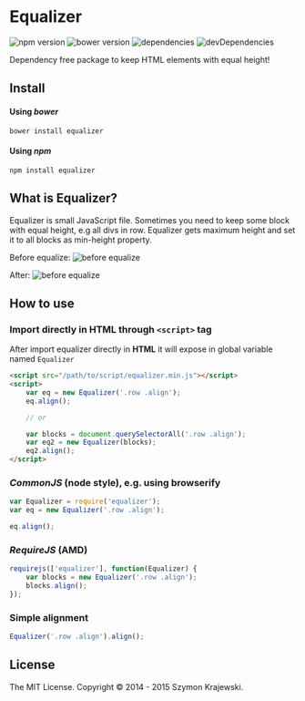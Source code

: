 Equalizer
===========================
![npm version](https://img.shields.io/npm/v/equalizer.svg)
![bower version](https://img.shields.io/bower/v/equalizer.svg)
![dependencies](https://img.shields.io/david/skrajewski/equalizer.svg)
![devDependencies](https://img.shields.io/david/dev/skrajewski/equalizer.svg)

Dependency free package to keep HTML elements with equal height!

## Install

#### Using _bower_
```
bower install equalizer
```

#### Using _npm_

```
npm install equalizer
```

## What is Equalizer?

Equalizer is small JavaScript file. Sometimes you need to keep some block with equal height, e.g all divs in row. Equalizer gets maximum height and set it to all blocks as min-height property.

Before equalize:
![before equalize](http://i.imgur.com/4NWL6Sk.png, "Blocks before equalize")

After:
![before equalize](http://i.imgur.com/lq7EUcd.png, "Blocks after equalize")

## How to use

### Import directly in HTML through `<script>` tag

After import equalizer directly in **HTML** it will expose in global variable named `Equalizer`

```html
<script src="/path/to/script/equalizer.min.js"></script>
<script>
    var eq = new Equalizer('.row .align');
    eq.align();

    // or

    var blocks = document.querySelectorAll('.row .align');
    var eq2 = new Equalizer(blocks);
    eq2.align();
</script>
```

### *CommonJS* (node style), e.g. using browserify
```javascript
var Equalizer = require('equalizer');
var eq = new Equalizer('.row .align');

eq.align();
```

### *RequireJS* (AMD)
```javascript
requirejs(['equalizer'], function(Equalizer) {
    var blocks = new Equalizer('.row .align');
    blocks.align();
});
```

### Simple alignment
```javascript
Equalizer('.row .align').align();
```

## License
The MIT License. Copyright &copy; 2014 - 2015 Szymon Krajewski.
